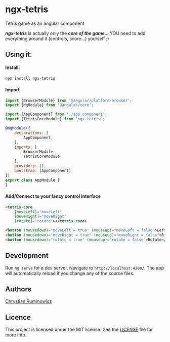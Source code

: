 # ngx-tetris

Tetris game as an angular component

***ngx-tetris*** is actually only the ***core of the game***... YOU need to add everything around it (controls, score...)  yourself :) 

## Using it:
#### Install:
```bash
npm install ngx-tetris
```

#### Import
```javascript
import {BrowserModule} from '@angular/platform-browser';
import {NgModule} from '@angular/core';

import {AppComponent} from './app.component';
import {TetrisCoreModule} from 'ngx-tetris';

@NgModule({
    declarations: [
        AppComponent,
    ],
    imports: [
        BrowserModule,
        TetrisCoreModule
    ],
    providers: [],
    bootstrap: [AppComponent]
})
export class AppModule {
}
```

#### Add/Connect to your fancy control interface
```html
<tetris-core
    [moveLeft]="moveLeft"
    [moveRight]="moveRight"
    [rotate]="rotate"></tetris-core>

<button (mousedown)="moveLeft = true" (mouseup)="moveLeft = false">Left</button>
<button (mousedown)="moveRight = true" (mouseup)="moveRight = false">Right</button>
<button (mousedown)="rotate = true" (mouseup)="rotate = false">Rotate</button>
```

## Development

 
Run `ng serve` for a dev server. Navigate to `http://localhost:4200/`. The app will automatically reload if you change any of the source files.

## Authors

[Chrystian Ruminowicz](http://chrum.it)

## Licence

This project is licensed under the MIT license. See the [LICENSE](LICENSE) file for more info.
